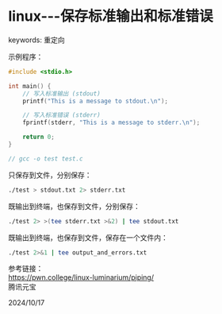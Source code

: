 # linux---保存标准输出和标准错误

keywords: 重定向  

示例程序：  
```c
#include <stdio.h>

int main() {
    // 写入标准输出 (stdout)
    printf("This is a message to stdout.\n");

    // 写入标准错误 (stderr)
    fprintf(stderr, "This is a message to stderr.\n");

    return 0;
}

// gcc -o test test.c
```

只保存到文件，分别保存：  
```bash
./test > stdout.txt 2> stderr.txt
```

既输出到终端，也保存到文件，分别保存：  
```bash
./test 2> >(tee stderr.txt >&2) | tee stdout.txt
```

既输出到终端，也保存到文件，保存在一个文件内：  
```bash
./test 2>&1 | tee output_and_errors.txt
```


参考链接：  
https://pwn.college/linux-luminarium/piping/  
腾讯元宝  


2024/10/17  
